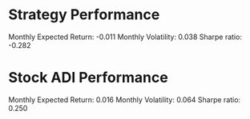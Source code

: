 # Strategy Performance
Monthly Expected Return: -0.011
Monthly Volatility: 0.038
Sharpe ratio: -0.282
# Stock ADI Performance
Monthly Expected Return: 0.016
Monthly Volatility: 0.064
Sharpe ratio: 0.250
